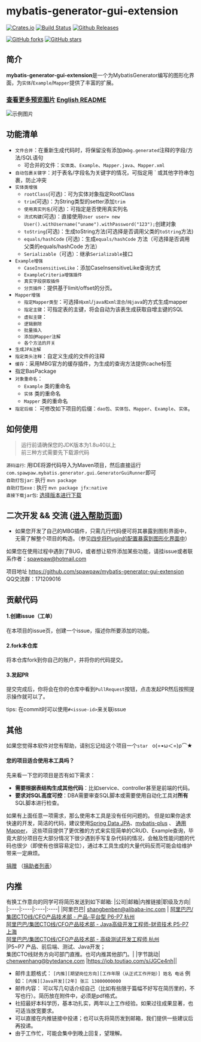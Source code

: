 # mybatis-generator-gui-extension


<!-- Badges section here. -->
[![Crates.io](https://img.shields.io/crates/l/rustc-serialize.svg)](https://github.com/spawpaw/mybatis-generator-gui-extension/blob/master/LICENSE)
[![Build Status](https://travis-ci.org/spawpaw/mybatis-generator-gui-extension.svg?branch=master)](https://travis-ci.org/spawpaw/mybatis-generator-gui-extension)
[![Github Releases](https://img.shields.io/github/downloads/atom/atom/latest/total.svg)](https://github.com/spawpaw/mybatis-generator-gui-extension/releases)

[![GitHub forks](https://img.shields.io/github/forks/spawpaw/mybatis-generator-gui-extension.svg?style=social&label=Fork)](https://github.com/spawpaw/mybatis-generator-gui-extension/fork)
[![GitHub stars](https://img.shields.io/github/stars/spawpaw/mybatis-generator-gui-extension.svg?style=social&label=Star)](https://github.com/spawpaw/mybatis-generator-gui-extension/star)

<!-- /Badges section end. -->

## 简介

**mybatis-generator-gui-extension**是一个为MybatisGenerator编写的图形化界面，为`实体`/`Example`/`Mapper`提供了丰富的扩展。

### [查看更多预览图片](./wiki/PREVIEW.md)      [English README](./wiki/README-en.md)


![示例图片](./wiki/images/main_window.png)

## 功能清单
- `文件合并`：在重新生成代码时，将保留没有添加`@mbg.generated`注释的字段/方法/SQL语句
    - 可合并的文件：`实体类`、`Example`、`Mapper.java`、`Mapper.xml`
- `自动包裹关键字`：对于表名/字段名为关键字的情况，可指定用 ` 或其他字符串包裹，防止冲突
- `实体类增强`
    - `rootClass`(可选)：可为实体对象指定RootClass
    - `trim`(可选)：为String类型的setter添加`trim`
    - `使用真实列名`(可选)：可指定是否使用真实列名
    - `流式构建`(可选)：直接使用`User user= new User().withUsername("uname").withPassword("123");`创建对象
    - `toString`(可选)：生成toString方法(可选择是否调用父类的`toString`方法)
    - `equals/hashCode` (可选)：生成`equals/hashCode` 方法（可选择是否调用父类的equals/hashCode 方法）
    - `Serializable`（可选）：继承`Serializable`接口
- `Example增强`
    - `CaseInsensitiveLike`：添加CaseInsensitiveLike查询方式
    - `ExampleCriteria增强插件`
    - `真实字段获取插件`
    - `分页插件`：提供基于limit/offset的分页。
- `Mapper增强`
    - `指定Mapper类型`：可选择`纯xml`/`java和xml混合`/`纯java`的方式生成mapper
    - `指定主键`：可指定表的主键，将会自动为该表生成获取自增主键的SQL
    - `虚拟主键`：
    - `逻辑删除`
    - `批量插入`
    - `添加@Mapper注解`
    - `各个方法的开关`
- `生成JPA注解`
- `指定类头注释`：自定义生成的文件的注释
- `缓存`：采用MBG官方的缓存插件，为生成的查询方法提供cache标签
- 指定BasPackage
- `对象重命名`：
    - `Example` 类的重命名
    - `实体` 类的重命名
    - `Mapper` 类的重命名
- `指定后缀`： 可修改如下项目的后缀：`dao包`、`实体包`、`Mapper`、`Example`、`实体`。
## 如何使用

> 运行前请确保您的JDK版本为1.8u40以上   
> 前三种方式需要先下载源代码

`源码运行`: 用IDE将源代码导入为Maven项目，然后直接运行`com.spawpaw.mybatis.generator.gui.GeneratorGuiRunner`即可  
`自助打包jar`: 执行 `mvn package`  
`自助打包exe` :  执行 `mvn package jfx:native`  
`直接下载jar包`: [选择版本进行下载](https://github.com/spawpaw/mybatis-generator-gui-extension/releases)   

## 二次开发 && 交流 ([进入帮助页面](https://github.com/spawpaw/mybatis-generator-gui-extension/wiki))

- 如果您开发了自己的MBG插件，只需几行代码便可将其暴露到图形界面中，无需了解整个项目的构造。（参见[四步将Plugin的配置暴露到图形化界面中](./wiki/IntegrationOfYourPlugin.md)）


如果您在使用过程中遇到了BUG，或者想让软件添加某些功能，请挂issue或者联系作者：<spawpaw@hotmail.com>

项目地址 https://github.com/spawpaw/mybatis-generator-gui-extension  
QQ交流群：171209016

## 贡献代码
#### 1.创建issue（工单）
在本项目的issue页，创建一个issue，描述你所要添加的功能。
#### 2.fork本仓库
将本仓库fork到你自己的账户，并将你的代码提交。  
#### 3.发起PR
提交完成后，你将会在你的仓库中看到`PullRequest`按钮，点击发起PR然后按照提示操作就可以了。

tips: 在commit时可以使用`#<issue-id>`来关联issue

## 其他
如果您觉得本软件对您有帮助，请别忘记给这个项目一个`star`   ο(=•ω＜=)ρ⌒★

#### 您的项目适合使用本工具吗？

先来看一下您的项目是否有如下需求：
- **需要根据表结构生成其他代码**：比如service、controller甚至是前端的代码。
- **要求对SQL高度可控**：DBA需要审查SQL脚本或需要使用自动化工具对**所有**SQL脚本进行检查。

如果有上面任意一项需求，那么使用本工具是没有任何问题的。
但是如果你追求快速的开发，简洁的代码，建议使用[Spring Data JPA](https://github.com/spring-projects/spring-data-jpa)、[mybatis-plus](https://github.com/baomidou/mybatis-plus) 、 [通用Mapper](https://github.com/abel533/Mapper)，
这些项目提供了更优雅的方式来实现简单的CRUD、Example查询，毕竟大部分项目在大部分情况下很少遇到手写复杂代码的情况，会触及性能问题的代码也很少（即使有也很容易定位），通过本工具生成的大量代码反而可能会给维护带来一定麻烦。


[捐赠](./wiki/donate.md) （[捐助者列表](https://github.com/spawpaw/mybatis-generator-gui-extension/wiki/sponsors)）





## 内推
有换工作意向的同学可将简历发送到如下邮箱:
|公司|邮箱|内推链接|职级及方向|
|:----|:----|:----|:----|
|阿里巴巴| shangbenben@alibaba-inc.com | [阿里巴巴/集团CTO线/CFO产品技术部 - 产品-平台型 P6-P7 杭州](https://talent.alibaba.com/off-campus-position/811942?trace=qrcode_share)<br>[阿里巴巴/集团CTO线/CFO产品技术部 - Java高级开发工程师-财资技术 P5-P7 上海](https://talent.alibaba.com/off-campus-position/714176?trace=qrcode_share)  <br>[阿里巴巴/集团CTO线/CFO产品技术部 - 高级测试开发工程师 杭州](https://talent.alibaba.com/off-campus-position/714174?trace=qrcode_share)  <br> |P5~P7 产品、前后端、测试、Java开发；<br>集团CTO线财务方向可部门直推。也可内推其他部门。|
|字节跳动| chenwenhang@bytedance.com |https://job.toutiao.com/s/JGCe4nh||





- 邮件主题格式： `[内推][期望岗位方向][工作年限（从正式工作开始）] 姓名 电话` 例如：`[内推][Java开发][2年] 张三 13800000000`  
- 邮件内容： 可以写几句话介绍自己（比如有些限于篇幅不好写在简历里的，不写也行）。简历放在附件中，必须是pdf格式。
- 社招最好本科学历，基本功扎实，两年以上工作经验。如果过往成果显著，也可适当放宽要求。
- 可以直接在内推链接中投递；也可以先将简历发到邮箱，我们提供一些建议后再投递。
- 由于工作忙，可能会集中到晚上回复，望理解。



